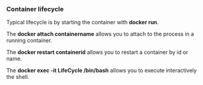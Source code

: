 ### Container lifecycle

Typical lifecycle is by starting the container with **docker run**.

The **docker attach containername** allows you to attach to the process in a running container.

The **docker restart containerid** allows you to restart a container by id or name.

The **docker exec -it LifeCycle /bin/bash** allows you to execute interactively the shell.